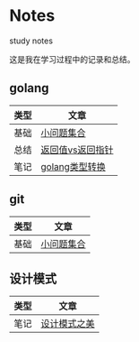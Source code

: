 # Notes
study notes

这是我在学习过程中的记录和总结。

## golang
类型 | 文章
---- | ----
基础 | [小问题集合](./golang/%E5%B0%8F%E9%97%AE%E9%A2%98.md)
总结 | [返回值vs返回指针](./golang/%E8%BF%94%E5%9B%9E%E6%8C%87%E9%92%88vs%E8%BF%94%E5%9B%9E%E5%80%BC.md)
笔记 | [golang类型转换](./golang/golang%E7%B1%BB%E5%9E%8B%E8%BD%AC%E6%8D%A2.md)

## git
类型 | 文章
---- | ----
基础 | [小问题集合](./git/%E5%B0%8F%E9%97%AE%E9%A2%98.md)

## 设计模式
类型 | 文章
---- | ----
笔记 | [设计模式之美](./design_patterns/%E8%AE%BE%E8%AE%A1%E6%A8%A1%E5%BC%8F%E4%B9%8B%E7%BE%8E.md)